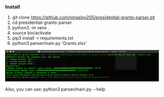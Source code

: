 ### Install
1. git clone https://github.com/nmaslov255/presidential-grants-parser.git
2. cd presidential-grants-parser
3. python3 -m venv .
4. source bin/activate
5. pip3 install -r requirements.txt
6. python3 parser/main.py 'Grants.xlsx'

![Shell](https://raw.githubusercontent.com/nmaslov255/hostfiles/master/presidential-grants-parser.png)

Also, you can use: python3 parser/main.py --help
